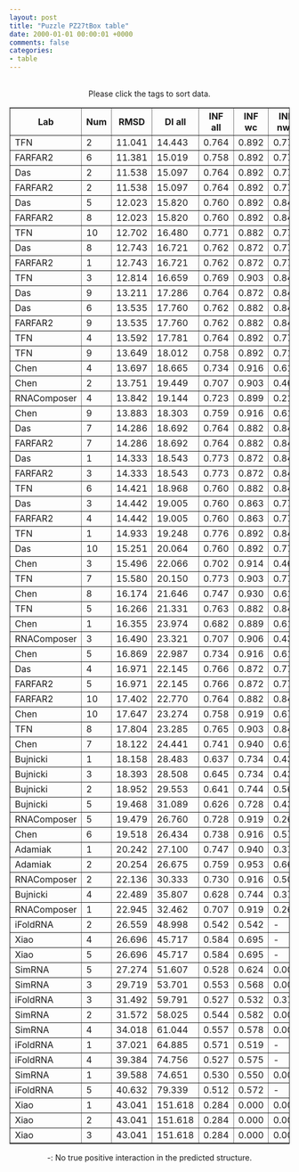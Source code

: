 ```yaml
---
layout: post
title: "Puzzle PZ27tBox table"
date: 2000-01-01 00:00:01 +0000
comments: false
categories: 
- table
---
```


<script src="{{ root_url }}/javascripts/sorttable.js"></script>
<script>
    window.onload = function() {
        (document.getElementsByTagName( 'th' )[1]).click();
    };
</script>
<br/>
<div align="center">
Please click the tags to sort data.<br/>
<table class="sortable" border=1>
  <tr>
    <th>Lab</th>
    <th>Num</th>
    <th>RMSD</th>
    <th>DI all</th>
    <th>INF all</th>
    <th>INF wc</th>
    <th>INF nwc</th>
    <th>INF stacking</th>
    <th>Clash Score</th>
    <th>P-value</th>
    <th>mcq</th>
    <th>TM-score</th>
    <th>best sol.</th>
    <th>Detail</th>
  </tr>
  <tr><td>TFN</td><td>2</td><td>11.041</td><td>14.443</td><td>0.764</td><td>0.892</td><td>0.772</td><td>0.716</td><td>9.970</td><td>0.00e+00</td><td>20.16</td><td>0.5310</td><td>1</td><td><a href='/show/index.html?id=PZ27tBox_TFN_2'>-></a></td></tr>
<tr><td>FARFAR2</td><td>6</td><td>11.381</td><td>15.019</td><td>0.758</td><td>0.892</td><td>0.772</td><td>0.707</td><td>9.370</td><td>0.00e+00</td><td>20.68</td><td>0.4980</td><td>1</td><td><a href='/show/index.html?id=PZ27tBox_FARFAR2_6'>-></a></td></tr>
<tr><td>Das</td><td>2</td><td>11.538</td><td>15.097</td><td>0.764</td><td>0.892</td><td>0.772</td><td>0.717</td><td>10.760</td><td>0.00e+00</td><td>19.83</td><td>0.5180</td><td>1</td><td><a href='/show/index.html?id=PZ27tBox_Das_2'>-></a></td></tr>
<tr><td>FARFAR2</td><td>2</td><td>11.538</td><td>15.097</td><td>0.764</td><td>0.892</td><td>0.772</td><td>0.717</td><td>10.760</td><td>0.00e+00</td><td>19.83</td><td>0.5180</td><td>1</td><td><a href='/show/index.html?id=PZ27tBox_FARFAR2_2'>-></a></td></tr>
<tr><td>Das</td><td>5</td><td>12.023</td><td>15.820</td><td>0.760</td><td>0.892</td><td>0.845</td><td>0.707</td><td>9.370</td><td>0.00e+00</td><td>20.22</td><td>0.4810</td><td>1</td><td><a href='/show/index.html?id=PZ27tBox_Das_5'>-></a></td></tr>
<tr><td>FARFAR2</td><td>8</td><td>12.023</td><td>15.820</td><td>0.760</td><td>0.892</td><td>0.845</td><td>0.707</td><td>9.370</td><td>0.00e+00</td><td>20.22</td><td>0.4810</td><td>1</td><td><a href='/show/index.html?id=PZ27tBox_FARFAR2_8'>-></a></td></tr>
<tr><td>TFN</td><td>10</td><td>12.702</td><td>16.480</td><td>0.771</td><td>0.882</td><td>0.772</td><td>0.729</td><td>11.360</td><td>0.00e+00</td><td>20.77</td><td>0.4860</td><td>1</td><td><a href='/show/index.html?id=PZ27tBox_TFN_10'>-></a></td></tr>
<tr><td>Das</td><td>8</td><td>12.743</td><td>16.721</td><td>0.762</td><td>0.872</td><td>0.772</td><td>0.719</td><td>8.170</td><td>0.00e+00</td><td>20.63</td><td>0.4720</td><td>1</td><td><a href='/show/index.html?id=PZ27tBox_Das_8'>-></a></td></tr>
<tr><td>FARFAR2</td><td>1</td><td>12.743</td><td>16.721</td><td>0.762</td><td>0.872</td><td>0.772</td><td>0.719</td><td>8.170</td><td>0.00e+00</td><td>20.63</td><td>0.4720</td><td>1</td><td><a href='/show/index.html?id=PZ27tBox_FARFAR2_1'>-></a></td></tr>
<tr><td>TFN</td><td>3</td><td>12.814</td><td>16.659</td><td>0.769</td><td>0.903</td><td>0.845</td><td>0.715</td><td>10.960</td><td>0.00e+00</td><td>21.28</td><td>0.4460</td><td>1</td><td><a href='/show/index.html?id=PZ27tBox_TFN_3'>-></a></td></tr>
<tr><td>Das</td><td>9</td><td>13.211</td><td>17.286</td><td>0.764</td><td>0.872</td><td>0.845</td><td>0.719</td><td>9.170</td><td>0.00e+00</td><td>20.39</td><td>0.4660</td><td>1</td><td><a href='/show/index.html?id=PZ27tBox_Das_9'>-></a></td></tr>
<tr><td>Das</td><td>6</td><td>13.535</td><td>17.760</td><td>0.762</td><td>0.882</td><td>0.845</td><td>0.714</td><td>8.170</td><td>0.00e+00</td><td>20.45</td><td>0.4760</td><td>1</td><td><a href='/show/index.html?id=PZ27tBox_Das_6'>-></a></td></tr>
<tr><td>FARFAR2</td><td>9</td><td>13.535</td><td>17.760</td><td>0.762</td><td>0.882</td><td>0.845</td><td>0.714</td><td>8.170</td><td>0.00e+00</td><td>20.45</td><td>0.4760</td><td>1</td><td><a href='/show/index.html?id=PZ27tBox_FARFAR2_9'>-></a></td></tr>
<tr><td>TFN</td><td>4</td><td>13.592</td><td>17.781</td><td>0.764</td><td>0.892</td><td>0.772</td><td>0.716</td><td>10.160</td><td>0.00e+00</td><td>21.41</td><td>0.4710</td><td>1</td><td><a href='/show/index.html?id=PZ27tBox_TFN_4'>-></a></td></tr>
<tr><td>TFN</td><td>9</td><td>13.649</td><td>18.012</td><td>0.758</td><td>0.892</td><td>0.714</td><td>0.711</td><td>9.370</td><td>0.00e+00</td><td>20.61</td><td>0.5040</td><td>1</td><td><a href='/show/index.html?id=PZ27tBox_TFN_9'>-></a></td></tr>
<tr><td>Chen</td><td>4</td><td>13.697</td><td>18.665</td><td>0.734</td><td>0.916</td><td>0.617</td><td>0.670</td><td>4.980</td><td>0.00e+00</td><td>27.20</td><td>0.5050</td><td>1</td><td><a href='/show/index.html?id=PZ27tBox_Chen_4'>-></a></td></tr>
<tr><td>Chen</td><td>2</td><td>13.751</td><td>19.449</td><td>0.707</td><td>0.903</td><td>0.463</td><td>0.645</td><td>6.980</td><td>0.00e+00</td><td>28.36</td><td>0.4860</td><td>1</td><td><a href='/show/index.html?id=PZ27tBox_Chen_2'>-></a></td></tr>
<tr><td>RNAComposer</td><td>4</td><td>13.842</td><td>19.144</td><td>0.723</td><td>0.899</td><td>0.218</td><td>0.671</td><td>7.770</td><td>0.00e+00</td><td>23.40</td><td>0.3720</td><td>1</td><td><a href='/show/index.html?id=PZ27tBox_RNAComposer_4'>-></a></td></tr>
<tr><td>Chen</td><td>9</td><td>13.883</td><td>18.303</td><td>0.759</td><td>0.916</td><td>0.617</td><td>0.704</td><td>4.180</td><td>0.00e+00</td><td>26.26</td><td>0.4730</td><td>1</td><td><a href='/show/index.html?id=PZ27tBox_Chen_9'>-></a></td></tr>
<tr><td>Das</td><td>7</td><td>14.286</td><td>18.692</td><td>0.764</td><td>0.882</td><td>0.845</td><td>0.717</td><td>9.570</td><td>0.00e+00</td><td>20.32</td><td>0.4840</td><td>1</td><td><a href='/show/index.html?id=PZ27tBox_Das_7'>-></a></td></tr>
<tr><td>FARFAR2</td><td>7</td><td>14.286</td><td>18.692</td><td>0.764</td><td>0.882</td><td>0.845</td><td>0.717</td><td>9.570</td><td>0.00e+00</td><td>20.32</td><td>0.4840</td><td>1</td><td><a href='/show/index.html?id=PZ27tBox_FARFAR2_7'>-></a></td></tr>
<tr><td>Das</td><td>1</td><td>14.333</td><td>18.543</td><td>0.773</td><td>0.872</td><td>0.845</td><td>0.732</td><td>9.170</td><td>0.00e+00</td><td>20.94</td><td>0.5040</td><td>1</td><td><a href='/show/index.html?id=PZ27tBox_Das_1'>-></a></td></tr>
<tr><td>FARFAR2</td><td>3</td><td>14.333</td><td>18.543</td><td>0.773</td><td>0.872</td><td>0.845</td><td>0.732</td><td>9.170</td><td>0.00e+00</td><td>20.94</td><td>0.5040</td><td>1</td><td><a href='/show/index.html?id=PZ27tBox_FARFAR2_3'>-></a></td></tr>
<tr><td>TFN</td><td>6</td><td>14.421</td><td>18.968</td><td>0.760</td><td>0.882</td><td>0.845</td><td>0.708</td><td>10.360</td><td>0.00e+00</td><td>20.84</td><td>0.3610</td><td>1</td><td><a href='/show/index.html?id=PZ27tBox_TFN_6'>-></a></td></tr>
<tr><td>Das</td><td>3</td><td>14.442</td><td>19.005</td><td>0.760</td><td>0.863</td><td>0.772</td><td>0.719</td><td>9.170</td><td>0.00e+00</td><td>20.41</td><td>0.5220</td><td>1</td><td><a href='/show/index.html?id=PZ27tBox_Das_3'>-></a></td></tr>
<tr><td>FARFAR2</td><td>4</td><td>14.442</td><td>19.005</td><td>0.760</td><td>0.863</td><td>0.772</td><td>0.719</td><td>9.170</td><td>0.00e+00</td><td>20.41</td><td>0.5220</td><td>1</td><td><a href='/show/index.html?id=PZ27tBox_FARFAR2_4'>-></a></td></tr>
<tr><td>TFN</td><td>1</td><td>14.933</td><td>19.248</td><td>0.776</td><td>0.892</td><td>0.845</td><td>0.728</td><td>10.560</td><td>0.00e+00</td><td>20.64</td><td>0.4130</td><td>1</td><td><a href='/show/index.html?id=PZ27tBox_TFN_1'>-></a></td></tr>
<tr><td>Das</td><td>10</td><td>15.251</td><td>20.064</td><td>0.760</td><td>0.892</td><td>0.772</td><td>0.709</td><td>8.970</td><td>0.00e+00</td><td>20.03</td><td>0.4530</td><td>1</td><td><a href='/show/index.html?id=PZ27tBox_Das_10'>-></a></td></tr>
<tr><td>Chen</td><td>3</td><td>15.496</td><td>22.066</td><td>0.702</td><td>0.914</td><td>0.463</td><td>0.632</td><td>2.990</td><td>0.00e+00</td><td>26.18</td><td>0.5100</td><td>1</td><td><a href='/show/index.html?id=PZ27tBox_Chen_3'>-></a></td></tr>
<tr><td>TFN</td><td>7</td><td>15.580</td><td>20.150</td><td>0.773</td><td>0.903</td><td>0.772</td><td>0.725</td><td>9.960</td><td>0.00e+00</td><td>20.13</td><td>0.4760</td><td>1</td><td><a href='/show/index.html?id=PZ27tBox_TFN_7'>-></a></td></tr>
<tr><td>Chen</td><td>8</td><td>16.174</td><td>21.646</td><td>0.747</td><td>0.930</td><td>0.617</td><td>0.681</td><td>4.380</td><td>0.00e+00</td><td>27.47</td><td>0.4280</td><td>1</td><td><a href='/show/index.html?id=PZ27tBox_Chen_8'>-></a></td></tr>
<tr><td>TFN</td><td>5</td><td>16.266</td><td>21.331</td><td>0.763</td><td>0.882</td><td>0.845</td><td>0.711</td><td>8.570</td><td>0.00e+00</td><td>21.61</td><td>0.4340</td><td>1</td><td><a href='/show/index.html?id=PZ27tBox_TFN_5'>-></a></td></tr>
<tr><td>Chen</td><td>1</td><td>16.355</td><td>23.974</td><td>0.682</td><td>0.889</td><td>0.617</td><td>0.605</td><td>5.180</td><td>0.00e+00</td><td>27.14</td><td>0.4470</td><td>1</td><td><a href='/show/index.html?id=PZ27tBox_Chen_1'>-></a></td></tr>
<tr><td>RNAComposer</td><td>3</td><td>16.490</td><td>23.321</td><td>0.707</td><td>0.906</td><td>0.436</td><td>0.636</td><td>9.760</td><td>0.00e+00</td><td>26.91</td><td>0.3270</td><td>1</td><td><a href='/show/index.html?id=PZ27tBox_RNAComposer_3'>-></a></td></tr>
<tr><td>Chen</td><td>5</td><td>16.869</td><td>22.987</td><td>0.734</td><td>0.916</td><td>0.617</td><td>0.670</td><td>4.980</td><td>0.00e+00</td><td>28.25</td><td>0.4710</td><td>1</td><td><a href='/show/index.html?id=PZ27tBox_Chen_5'>-></a></td></tr>
<tr><td>Das</td><td>4</td><td>16.971</td><td>22.145</td><td>0.766</td><td>0.872</td><td>0.772</td><td>0.726</td><td>9.170</td><td>0.00e+00</td><td>20.58</td><td>0.4470</td><td>1</td><td><a href='/show/index.html?id=PZ27tBox_Das_4'>-></a></td></tr>
<tr><td>FARFAR2</td><td>5</td><td>16.971</td><td>22.145</td><td>0.766</td><td>0.872</td><td>0.772</td><td>0.726</td><td>9.170</td><td>0.00e+00</td><td>20.58</td><td>0.4470</td><td>1</td><td><a href='/show/index.html?id=PZ27tBox_FARFAR2_5'>-></a></td></tr>
<tr><td>FARFAR2</td><td>10</td><td>17.402</td><td>22.770</td><td>0.764</td><td>0.882</td><td>0.845</td><td>0.717</td><td>8.170</td><td>0.00e+00</td><td>19.77</td><td>0.4370</td><td>1</td><td><a href='/show/index.html?id=PZ27tBox_FARFAR2_10'>-></a></td></tr>
<tr><td>Chen</td><td>10</td><td>17.647</td><td>23.274</td><td>0.758</td><td>0.919</td><td>0.676</td><td>0.698</td><td>9.170</td><td>0.00e+00</td><td>26.29</td><td>0.4320</td><td>1</td><td><a href='/show/index.html?id=PZ27tBox_Chen_10'>-></a></td></tr>
<tr><td>TFN</td><td>8</td><td>17.804</td><td>23.285</td><td>0.765</td><td>0.903</td><td>0.845</td><td>0.709</td><td>10.170</td><td>0.00e+00</td><td>20.03</td><td>0.4840</td><td>1</td><td><a href='/show/index.html?id=PZ27tBox_TFN_8'>-></a></td></tr>
<tr><td>Chen</td><td>7</td><td>18.122</td><td>24.441</td><td>0.741</td><td>0.940</td><td>0.617</td><td>0.665</td><td>4.780</td><td>0.00e+00</td><td>28.86</td><td>0.4380</td><td>1</td><td><a href='/show/index.html?id=PZ27tBox_Chen_7'>-></a></td></tr>
<tr><td>Bujnicki</td><td>1</td><td>18.158</td><td>28.483</td><td>0.637</td><td>0.734</td><td>0.436</td><td>0.617</td><td>2.790</td><td>0.00e+00</td><td>28.44</td><td>0.4350</td><td>1</td><td><a href='/show/index.html?id=PZ27tBox_Bujnicki_1'>-></a></td></tr>
<tr><td>Bujnicki</td><td>3</td><td>18.393</td><td>28.508</td><td>0.645</td><td>0.734</td><td>0.436</td><td>0.627</td><td>3.990</td><td>0.00e+00</td><td>28.12</td><td>0.4160</td><td>1</td><td><a href='/show/index.html?id=PZ27tBox_Bujnicki_3'>-></a></td></tr>
<tr><td>Bujnicki</td><td>2</td><td>18.952</td><td>29.553</td><td>0.641</td><td>0.744</td><td>0.567</td><td>0.613</td><td>1.000</td><td>0.00e+00</td><td>27.63</td><td>0.4440</td><td>1</td><td><a href='/show/index.html?id=PZ27tBox_Bujnicki_2'>-></a></td></tr>
<tr><td>Bujnicki</td><td>5</td><td>19.468</td><td>31.089</td><td>0.626</td><td>0.728</td><td>0.436</td><td>0.604</td><td>4.780</td><td>0.00e+00</td><td>28.75</td><td>0.4270</td><td>1</td><td><a href='/show/index.html?id=PZ27tBox_Bujnicki_5'>-></a></td></tr>
<tr><td>RNAComposer</td><td>5</td><td>19.479</td><td>26.760</td><td>0.728</td><td>0.919</td><td>0.267</td><td>0.668</td><td>9.570</td><td>0.00e+00</td><td>25.71</td><td>0.3130</td><td>1</td><td><a href='/show/index.html?id=PZ27tBox_RNAComposer_5'>-></a></td></tr>
<tr><td>Chen</td><td>6</td><td>19.518</td><td>26.434</td><td>0.738</td><td>0.916</td><td>0.571</td><td>0.677</td><td>2.790</td><td>0.00e+00</td><td>27.05</td><td>0.4330</td><td>1</td><td><a href='/show/index.html?id=PZ27tBox_Chen_6'>-></a></td></tr>
<tr><td>Adamiak</td><td>1</td><td>20.242</td><td>27.100</td><td>0.747</td><td>0.940</td><td>0.378</td><td>0.685</td><td>9.960</td><td>0.00e+00</td><td>31.81</td><td>0.3590</td><td>1</td><td><a href='/show/index.html?id=PZ27tBox_Adamiak_1'>-></a></td></tr>
<tr><td>Adamiak</td><td>2</td><td>20.254</td><td>26.675</td><td>0.759</td><td>0.953</td><td>0.668</td><td>0.682</td><td>10.760</td><td>0.00e+00</td><td>29.72</td><td>0.3620</td><td>1</td><td><a href='/show/index.html?id=PZ27tBox_Adamiak_2'>-></a></td></tr>
<tr><td>RNAComposer</td><td>2</td><td>22.136</td><td>30.333</td><td>0.730</td><td>0.916</td><td>0.507</td><td>0.665</td><td>9.370</td><td>0.00e+00</td><td>23.66</td><td>0.2840</td><td>1</td><td><a href='/show/index.html?id=PZ27tBox_RNAComposer_2'>-></a></td></tr>
<tr><td>Bujnicki</td><td>4</td><td>22.489</td><td>35.807</td><td>0.628</td><td>0.744</td><td>0.378</td><td>0.603</td><td>1.200</td><td>0.00e+00</td><td>28.68</td><td>0.4170</td><td>1</td><td><a href='/show/index.html?id=PZ27tBox_Bujnicki_4'>-></a></td></tr>
<tr><td>RNAComposer</td><td>1</td><td>22.945</td><td>32.462</td><td>0.707</td><td>0.919</td><td>0.267</td><td>0.638</td><td>8.170</td><td>5.55e-17</td><td>26.71</td><td>0.3020</td><td>1</td><td><a href='/show/index.html?id=PZ27tBox_RNAComposer_1'>-></a></td></tr>
<tr><td>iFoldRNA</td><td>2</td><td>26.559</td><td>48.998</td><td>0.542</td><td>0.542</td><td>-</td><td>0.566</td><td>125.420</td><td>1.44e-10</td><td>28.23</td><td>0.2550</td><td>1</td><td><a href='/show/index.html?id=PZ27tBox_iFoldRNA_2'>-></a></td></tr>
<tr><td>Xiao</td><td>4</td><td>26.696</td><td>45.717</td><td>0.584</td><td>0.695</td><td>-</td><td>0.564</td><td>11.160</td><td>2.35e-10</td><td>29.88</td><td>0.1850</td><td>1</td><td><a href='/show/index.html?id=PZ27tBox_Xiao_4'>-></a></td></tr>
<tr><td>Xiao</td><td>5</td><td>26.696</td><td>45.717</td><td>0.584</td><td>0.695</td><td>-</td><td>0.564</td><td>11.360</td><td>2.35e-10</td><td>29.88</td><td>0.1850</td><td>1</td><td><a href='/show/index.html?id=PZ27tBox_Xiao_5'>-></a></td></tr>
<tr><td>SimRNA</td><td>5</td><td>27.274</td><td>51.607</td><td>0.528</td><td>0.624</td><td>0.000</td><td>0.518</td><td>160.760</td><td>1.74e-09</td><td>27.81</td><td>0.1840</td><td>1</td><td><a href='/show/index.html?id=PZ27tBox_SimRNA_5'>-></a></td></tr>
<tr><td>SimRNA</td><td>3</td><td>29.719</td><td>53.701</td><td>0.553</td><td>0.568</td><td>0.000</td><td>0.575</td><td>134.160</td><td>2.69e-06</td><td>28.50</td><td>0.1700</td><td>1</td><td><a href='/show/index.html?id=PZ27tBox_SimRNA_3'>-></a></td></tr>
<tr><td>iFoldRNA</td><td>3</td><td>31.492</td><td>59.791</td><td>0.527</td><td>0.532</td><td>0.378</td><td>0.538</td><td>126.100</td><td>1.83e-04</td><td>27.71</td><td>0.2270</td><td>1</td><td><a href='/show/index.html?id=PZ27tBox_iFoldRNA_3'>-></a></td></tr>
<tr><td>SimRNA</td><td>2</td><td>31.572</td><td>58.025</td><td>0.544</td><td>0.582</td><td>0.000</td><td>0.553</td><td>128.170</td><td>2.16e-04</td><td>29.02</td><td>0.1640</td><td>1</td><td><a href='/show/index.html?id=PZ27tBox_SimRNA_2'>-></a></td></tr>
<tr><td>SimRNA</td><td>4</td><td>34.018</td><td>61.044</td><td>0.557</td><td>0.578</td><td>0.000</td><td>0.575</td><td>134.940</td><td>1.54e-02</td><td>26.86</td><td>0.1900</td><td>1</td><td><a href='/show/index.html?id=PZ27tBox_SimRNA_4'>-></a></td></tr>
<tr><td>iFoldRNA</td><td>1</td><td>37.021</td><td>64.885</td><td>0.571</td><td>0.519</td><td>-</td><td>0.613</td><td>123.530</td><td>3.11e-01</td><td>26.83</td><td>0.1620</td><td>1</td><td><a href='/show/index.html?id=PZ27tBox_iFoldRNA_1'>-></a></td></tr>
<tr><td>iFoldRNA</td><td>4</td><td>39.384</td><td>74.756</td><td>0.527</td><td>0.575</td><td>-</td><td>0.529</td><td>163.240</td><td>7.94e-01</td><td>27.84</td><td>0.1910</td><td>1</td><td><a href='/show/index.html?id=PZ27tBox_iFoldRNA_4'>-></a></td></tr>
<tr><td>SimRNA</td><td>1</td><td>39.588</td><td>74.651</td><td>0.530</td><td>0.550</td><td>0.000</td><td>0.548</td><td>139.530</td><td>8.25e-01</td><td>29.34</td><td>0.1340</td><td>1</td><td><a href='/show/index.html?id=PZ27tBox_SimRNA_1'>-></a></td></tr>
<tr><td>iFoldRNA</td><td>5</td><td>40.632</td><td>79.339</td><td>0.512</td><td>0.572</td><td>-</td><td>0.512</td><td>114.020</td><td>9.35e-01</td><td>26.71</td><td>0.1690</td><td>1</td><td><a href='/show/index.html?id=PZ27tBox_iFoldRNA_5'>-></a></td></tr>
<tr><td>Xiao</td><td>1</td><td>43.041</td><td>151.618</td><td>0.284</td><td>0.000</td><td>0.000</td><td>0.400</td><td>0.600</td><td>9.98e-01</td><td>35.56</td><td>0.1490</td><td>1</td><td><a href='/show/index.html?id=PZ27tBox_Xiao_1'>-></a></td></tr>
<tr><td>Xiao</td><td>2</td><td>43.041</td><td>151.618</td><td>0.284</td><td>0.000</td><td>0.000</td><td>0.400</td><td>0.600</td><td>9.98e-01</td><td>35.56</td><td>0.1490</td><td>1</td><td><a href='/show/index.html?id=PZ27tBox_Xiao_2'>-></a></td></tr>
<tr><td>Xiao</td><td>3</td><td>43.041</td><td>151.618</td><td>0.284</td><td>0.000</td><td>0.000</td><td>0.400</td><td>0.600</td><td>9.98e-01</td><td>35.56</td><td>0.1490</td><td>1</td><td><a href='/show/index.html?id=PZ27tBox_Xiao_3'>-></a></td></tr>

</table>
-: No true positive interaction in the predicted structure.
</div>
